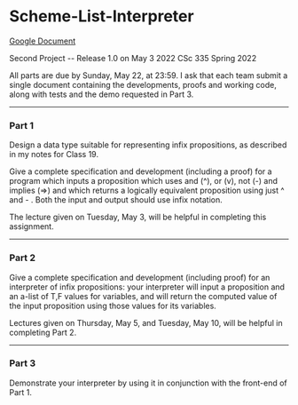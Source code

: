 # Scheme-List-Interpreter

[Google Document](https://docs.google.com/document/d/1VdBBFq3XVMOY1DUTHFr8UJ9FPOlFepz3f-baRXASbtQ/edit)


Second Project -- Release 1.0 on May 3 2022
CSc 335
Spring 2022

All parts are due by Sunday, May 22, at 23:59.  I ask that each team submit a single document containing the
developments, proofs and working code, along with tests and the demo requested in Part 3.

---

### Part 1

Design a data type suitable for representing infix propositions, as described in my notes for Class 19.

Give a complete specification and development (including a proof) for a program which inputs a proposition
which uses and (^), or (v), not (-) and implies (=>) and which returns a logically equivalent proposition
using just ^ and - .  Both the input and output should use infix notation.

The lecture given on Tuesday, May 3, will be helpful in completing this assignment. 

---

### Part 2

Give a complete specification and development (including proof) for an interpreter of infix propositions:
your interpreter will input a proposition and an a-list of T,F values for variables, and will return the
computed value of the input proposition using those values for its variables.

Lectures given on Thursday, May 5, and Tuesday, May 10, will be helpful in completing Part 2.

---

### Part 3

Demonstrate your interpreter by using it in conjunction with the front-end of Part 1.
